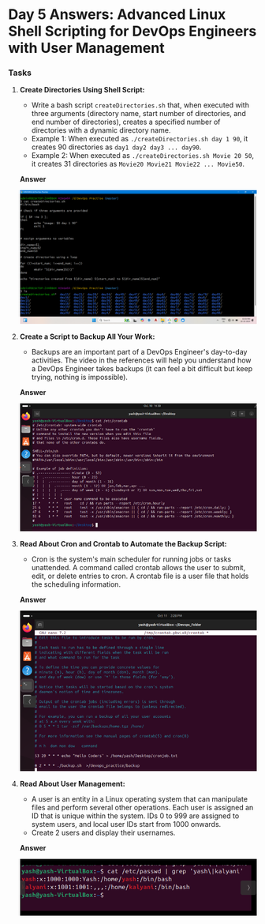 
# Day 5 Answers: Advanced Linux Shell Scripting for DevOps Engineers with User Management

### Tasks

1. **Create Directories Using Shell Script:**
   - Write a bash script `createDirectories.sh` that, when executed with three arguments (directory name, start number of directories, and end number of directories), creates a specified number of directories with a dynamic directory name.
   - Example 1: When executed as `./createDirectories.sh day 1 90`, it creates 90 directories as `day1 day2 day3 ... day90`.
   - Example 2: When executed as `./createDirectories.sh Movie 20 50`, it creates 31 directories as `Movie20 Movie21 Movie22 ... Movie50`.

   **Answer**
   
   ![image](https://github.com/Yash2526/90_Days_Of_DevOps/blob/master/2024/day05/Task_Images/p1.png)

2. **Create a Script to Backup All Your Work:**
   - Backups are an important part of a DevOps Engineer's day-to-day activities. The video in the references will help you understand how a DevOps Engineer takes backups (it can feel a bit difficult but keep trying, nothing is impossible).

   **Answer**
   
   ![image](https://github.com/Yash2526/90_Days_Of_DevOps/blob/master/2024/day05/Task_Images/p2.png)
  

3. **Read About Cron and Crontab to Automate the Backup Script:**
   - Cron is the system's main scheduler for running jobs or tasks unattended. A command called crontab allows the user to submit, edit, or delete entries to cron. A crontab file is a user file that holds the scheduling information.

   **Answer**
   
   ![image](https://github.com/Yash2526/90_Days_Of_DevOps/blob/master/2024/day05/Task_Images/p3.png)   
  

4. **Read About User Management:**
   - A user is an entity in a Linux operating system that can manipulate files and perform several other operations. Each user is assigned an ID that is unique within the system. IDs 0 to 999 are assigned to system users, and local user IDs start from 1000 onwards.
   - Create 2 users and display their usernames.

   **Answer**
   
   ![image](https://github.com/Yash2526/90_Days_Of_DevOps/blob/master/2024/day05/Task_Images/p4.png)


